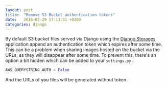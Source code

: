 ```yaml
---
layout: post
title:  "Remove S3 Bucket authentication tokens"
date:   2016-07-29 17:13:31 +0200
categories: django
---
```


By default S3 bucket files served via Django using the [Django
Storages](http://django-storages.readthedocs.io/en/latest/)
application append an authentication token which expires after some time. This
can be a problem when sharing images hosted on the bucket via the URLs, as they
will disappear after some time. To prevent this, there's an option a bit hidden which can be added to
your `settings.py` :

```python
AWS_QUERYSTRING_AUTH = False
```

And the URLs of you files will be generated without token.
